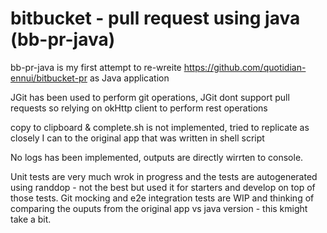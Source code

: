 # bitbucket - pull request using java (bb-pr-java)



bb-pr-java is my first attempt to re-wreite https://github.com/quotidian-ennui/bitbucket-pr as Java application

JGit has been used to perform git operations, JGit dont support pull requests so relying on okHttp client to perform rest operations

copy to clipboard & complete.sh is not implemented, tried to replicate as closely I can to the original app that was written in shell script

No logs has been implemented, outputs are directly wirrten to console.

Unit tests are very much wrok in progress and the tests are autogenerated using randdop - not the best but used it for starters and develop on top of those tests. Git mocking and e2e integration tests are WIP and thinking of comparing the ouputs from the original app vs java version - this kmight take a bit.
